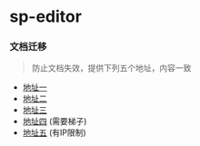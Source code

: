 # sp-editor

### 文档迁移

> 防止文档失效，提供下列五个地址，内容一致

- [地址一](https://sonvee.github.io/sv-app-docs/docs-github/src/plugins/sp-editor/sp-editor.html)
- [地址二](https://sv-app-docs.pages.dev/src/plugins/sp-editor/sp-editor.html)
- [地址三](https://sv-app-docs.4everland.app/src/plugins/sp-editor/sp-editor.html)
- [地址四](https://sv-app-docs.vercel.app/src/plugins/sp-editor/sp-editor.html) (需要梯子)
- [地址五](https://static-mp-74bfcbac-6ba6-4f39-8513-8831390ff75a.next.bspapp.com/docs-uni/src/plugins/sp-editor/sp-editor.html) (有IP限制)
